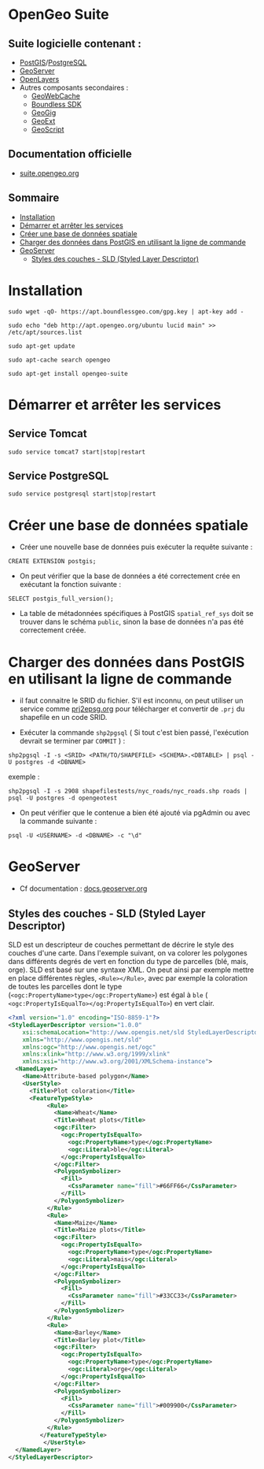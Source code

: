# OpenGeo Suite

## Suite logicielle contenant :
- [PostGIS](http://www.postgis.fr/)/[PostgreSQL](http://docs.postgresql.fr/)
- [GeoServer](http://geoserver.org/)
- [OpenLayers](http://openlayers.org/)
- Autres composants secondaires :
  - [GeoWebCache](http://geowebcache.org/)
  - [Boundless SDK](http://developers.boundlessgeo.com/)
  - [GeoGig](http://geogig.org/)
  - [GeoExt](http://www.geoext.org/)
  - [GeoScript](http://geoscript.org/)

## Documentation officielle
- [suite.opengeo.org](http://suite.opengeo.org/opengeo-docs/index.html)

## Sommaire
- [Installation](#installation)
- [Démarrer et arrêter les services](#startstopServices)
- [Créer une base de données spatiale](#createSpatialDB)
- [Charger des données dans PostGIS en utilisant la ligne de commande](#loadDataWithCommandeLine)
- [GeoServer](#GeoServer)
  - [Styles des couches - SLD (Styled Layer Descriptor)](#SLD)

# Installation <a id="installation"></a>

```
sudo wget -qO- https://apt.boundlessgeo.com/gpg.key | apt-key add -
```
```
sudo echo "deb http://apt.opengeo.org/ubuntu lucid main" >> /etc/apt/sources.list
```
```
sudo apt-get update
```
```
sudo apt-cache search opengeo
```
```
sudo apt-get install opengeo-suite
```

# Démarrer et arrêter les services <a id="startstopServices"></a>
## Service Tomcat
```
sudo service tomcat7 start|stop|restart
```

## Service PostgreSQL
```
sudo service postgresql start|stop|restart
```

# Créer une base de données spatiale <a id="createSpatialDB"></a>

- Créer une nouvelle base de données puis exécuter la requête suivante :
```
CREATE EXTENSION postgis;
```

- On peut vérifier que la base de données a été correctement crée en exécutant la fonction suivante :
```
SELECT postgis_full_version();
```

- La table de métadonnées spécifiques à PostGIS `spatial_ref_sys` doit se trouver dans le schéma `public`, sinon la base de données n'a pas été correctement créée.

# Charger des données dans PostGIS en utilisant la ligne de commande <a id="loadDataWithCommandeLine"></a>
- il faut connaitre le SRID du fichier. S'il est inconnu, on peut utiliser un service comme [prj2epsg.org](http://prj2epsg.org/) pour télécharger et convertir de `.prj` du shapefile en un code SRID.

- Exécuter la commande `shp2pgsql` ( Si tout c'est bien passé, l'exécution devrait se terminer par `COMMIT` ) :
```
shp2pgsql -I -s <SRID> <PATH/TO/SHAPEFILE> <SCHEMA>.<DBTABLE> | psql -U postgres -d <DBNAME>
```
exemple :
```
shp2pgsql -I -s 2908 shapefilestests/nyc_roads/nyc_roads.shp roads | psql -U postgres -d opengeotest
```

- On peut vérifier que le contenue a bien été ajouté via pgAdmin ou avec la commande suivante :
```
psql -U <USERNAME> -d <DBNAME> -c "\d"
```
# GeoServer <a id="GeoServer"></a>
- Cf documentation : [docs.geoserver.org](http://docs.geoserver.org/latest/en/user/)

## Styles des couches - SLD (Styled Layer Descriptor) <a id="SLD"></a>
SLD est un descripteur de couches permettant de décrire le style des couches d'une carte.
Dans l'exemple suivant, on va colorer les polygones dans différents degrés de vert en fonction du type de parcelles (blé, mais, orge). SLD est basé sur une syntaxe XML. On peut ainsi par exemple mettre en place différentes règles, `<Rule></Rule>`, avec par exemple la coloration de toutes les parcelles dont le type (`<ogc:PropertyName>type</ogc:PropertyName>`) est égal à `ble` (` <ogc:PropertyIsEqualTo></og:PropertyIsEqualTo>`) en vert clair.

```xml
<?xml version="1.0" encoding="ISO-8859-1"?>
<StyledLayerDescriptor version="1.0.0"
    xsi:schemaLocation="http://www.opengis.net/sld StyledLayerDescriptor.xsd"
    xmlns="http://www.opengis.net/sld"
    xmlns:ogc="http://www.opengis.net/ogc"
    xmlns:xlink="http://www.w3.org/1999/xlink"
    xmlns:xsi="http://www.w3.org/2001/XMLSchema-instance">
  <NamedLayer>
    <Name>Attribute-based polygon</Name>
    <UserStyle>
      <Title>Plot coloration</Title>
      <FeatureTypeStyle>
           <Rule>
             <Name>Wheat</Name>
             <Title>Wheat plots</Title>
             <ogc:Filter>
               <ogc:PropertyIsEqualTo>
                 <ogc:PropertyName>type</ogc:PropertyName>
                 <ogc:Literal>ble</ogc:Literal>
               </ogc:PropertyIsEqualTo>
             </ogc:Filter>
             <PolygonSymbolizer>
               <Fill>
                 <CssParameter name="fill">#66FF66</CssParameter>
               </Fill>
             </PolygonSymbolizer>
           </Rule>
           <Rule>
             <Name>Maize</Name>
             <Title>Maize plots</Title>
             <ogc:Filter>
               <ogc:PropertyIsEqualTo>
                 <ogc:PropertyName>type</ogc:PropertyName>
                 <ogc:Literal>mais</ogc:Literal>
               </ogc:PropertyIsEqualTo>
             </ogc:Filter>
             <PolygonSymbolizer>
               <Fill>
                 <CssParameter name="fill">#33CC33</CssParameter>
               </Fill>
             </PolygonSymbolizer>
           </Rule>
           <Rule>
             <Name>Barley</Name>
             <Title>Barley plot</Title>
             <ogc:Filter>
               <ogc:PropertyIsEqualTo>
                 <ogc:PropertyName>type</ogc:PropertyName>
                 <ogc:Literal>orge</ogc:Literal>
               </ogc:PropertyIsEqualTo>
             </ogc:Filter>
             <PolygonSymbolizer>
               <Fill>
                 <CssParameter name="fill">#009900</CssParameter>
               </Fill>
             </PolygonSymbolizer>
           </Rule>
         </FeatureTypeStyle>
          </UserStyle>
  </NamedLayer>
</StyledLayerDescriptor>
```
